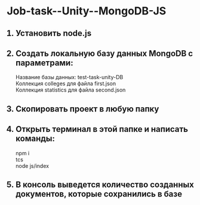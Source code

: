 # Job-task--Unity--MongoDB-JS
<ol>
<h2><li>Установить node.js</li></h2>
<h2><li>Создать локальную базу данных MongoDB с параметрами:</h2>
Название базы данных: test-task-unity-DB<br/>
Коллекция colleges для файла first.json<br/>
Коллекция statistics для файла second.json<br/>
</li>
<h2><li>Скопировать проект в любую папку</h2></li>
<h2><li>Открыть терминал в этой папке и написать команды:</h2>
npm i<br/>
tcs<br/>
node js/index<br/>
<h2><li>В консоль выведется количество созданных документов, которые сохранились в базе</li></h2>
</li>
</ol>
